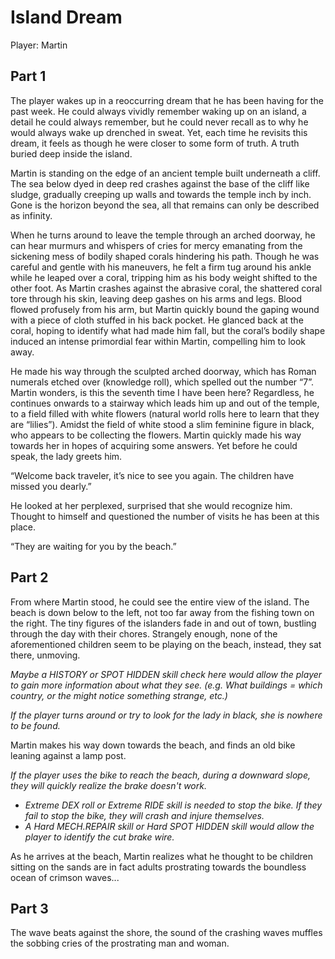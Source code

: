 # Island Dream

Player: Martin

## Part 1

The player wakes up in a reoccurring dream that he has been having for the past week. He could always vividly remember waking up on an island, a detail he could always remember, but he could never recall as to why he would always wake up drenched in sweat. Yet, each time he revisits this dream, it feels as though he were closer to some form of truth. A truth buried deep inside the island. 

Martin is standing on the edge of an ancient temple built underneath a cliff. The sea below dyed in deep red crashes against the base of the cliff like sludge, gradually creeping up walls and towards the temple inch by inch. Gone is the horizon beyond the sea, all that remains can only be described as infinity.

When he turns around to leave the temple through an arched doorway, he can hear murmurs and whispers of cries for mercy emanating from the sickening mess of bodily shaped corals hindering his path. Though he was careful and gentle with his maneuvers, he felt a firm tug around his ankle while he leaped over a coral, tripping him as his body weight shifted to the other foot. As Martin crashes against the abrasive coral, the shattered coral tore through his skin, leaving deep gashes on his arms and legs. Blood flowed profusely from his arm, but Martin quickly bound the gaping wound with a piece of cloth stuffed in his back pocket. He glanced back at the coral, hoping to identify what had made him fall, but the coral’s bodily shape induced an intense primordial fear within Martin, compelling him to look away.

He made his way through the sculpted arched doorway, which has Roman numerals etched over (knowledge roll), which spelled out the number “7”. Martin wonders, is this the seventh time I have been here? Regardless, he continues onwards to a stairway which leads him up and out of the temple, to a field filled with white flowers (natural world rolls here to learn that they are “lilies”). Amidst the field of white stood a slim feminine figure in black, who appears to be collecting the flowers. Martin quickly made his way towards her in hopes of acquiring some answers. Yet before he could speak, the lady greets him.

“Welcome back traveler, it’s nice to see you again. The children have missed you dearly.”

He looked at her perplexed, surprised that she would recognize him. Thought to himself and questioned the number of visits he has been at this place.

“They are waiting for you by the beach.”

## Part 2

From where Martin stood, he could see the entire view of the island. The beach is down below to the left, not too far away from the fishing town on the right. The tiny figures of the islanders fade in and out of town, bustling through the day with their chores. Strangely enough, none of the aforementioned children seem to be playing on the beach, instead, they sat there, unmoving.

*Maybe a HISTORY or SPOT HIDDEN skill check here would allow the player to gain more information about what they see. (e.g. What buildings = which country, or the might notice something strange, etc.)*

*If the player turns around or try to look for the lady in black, she is nowhere to be found.*

Martin makes his way down towards the beach, and finds an old bike leaning against a lamp post.

*If the player uses the bike to reach the beach, during a downward slope, they will quickly realize the brake doesn't work.*
- *Extreme DEX roll or Extreme RIDE skill is needed to stop the bike. If they fail to stop the bike, they will crash and injure themselves.*
- *A Hard MECH.REPAIR skill or Hard SPOT HIDDEN skill would allow the player to identify the cut brake wire.* 

As he arrives at the beach, Martin realizes what he thought to be children sitting on the sands are in fact adults prostrating towards the boundless ocean of crimson waves...

## Part 3

The wave beats against the shore, the sound of the crashing waves muffles the sobbing cries of the prostrating man and woman. 